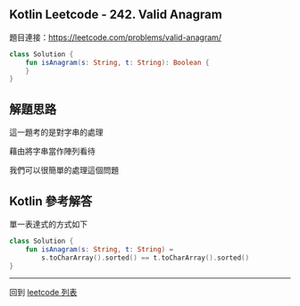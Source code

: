 ## Kotlin Leetcode - 242. Valid Anagram

題目連接：<https://leetcode.com/problems/valid-anagram/>

```kotlin
class Solution {
    fun isAnagram(s: String, t: String): Boolean {
    }
}
```

## 解題思路

這一題考的是對字串的處理

藉由將字串當作陣列看待

我們可以很簡單的處理這個問題

## Kotlin 參考解答

單一表達式的方式如下

```kotlin
class Solution {
    fun isAnagram(s: String, t: String) =
        s.toCharArray().sorted() == t.toCharArray().sorted()
}
```

------

回到 [leetcode 列表](index.md)
